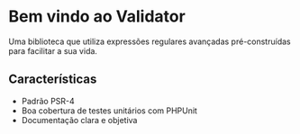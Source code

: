 Bem vindo ao Validator
======================

Uma biblioteca que utiliza expressões regulares avançadas pré-construídas para facilitar a sua vida.

Características
---------------

* Padrão PSR-4
* Boa cobertura de testes unitários com PHPUnit
* Documentação clara e objetiva
